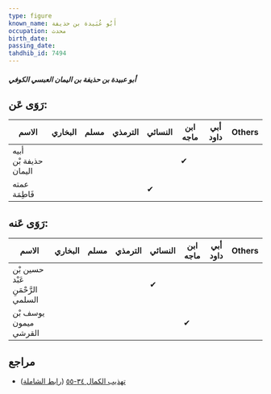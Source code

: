 ```yaml
---
type: figure
known_name: أَبُو عُبَيدة بن حذيفة
occupation: محدث
birth_date:
passing_date:
tahdhib_id: 7494
---
```

##### أبو عبيدة بن حذيفة بن اليمان العبسي الكوفي

## رَوَى عَن:
| الاسم                 | البخاري | مسلم | الترمذي | النسائي | ابن ماجه | أبي داود | Others |
| --------------------- | ------- | ---- | ------- | ------- | -------- | -------- | ------ |
| أبيه حذيفة بْن اليمان |         |      |         |         | ✔        |          |        |
| عمته فَاطِمَة         |         |      |         | ✔       |          |          |        |
## رَوَى عَنه:
| الاسم                             | البخاري | مسلم | الترمذي | النسائي | ابن ماجه | أبي داود | Others |
| --------------------------------- | ------- | ---- | ------- | ------- | -------- | -------- | ------ |
| حسين بْن عَبْد الرَّحْمَنِ السلمي |         |      |         | ✔       |          |          |        |
| يوسف بْن ميمون القرشي             |         |      |         |         | ✔        |          |        |
## مراجع
- [تهذيب الكمال ٣٤-٥٥](obsidian://open?vault=Tahdhib-al-Kamal&file=Figures/٧٤٩٤-أبو%20عبيدة%20بن%20حذيفة%20بن%20اليمان%20العبسي%20الكوفي) ([رابط الشاملة](https://shamela.ws/book/3722/18172))